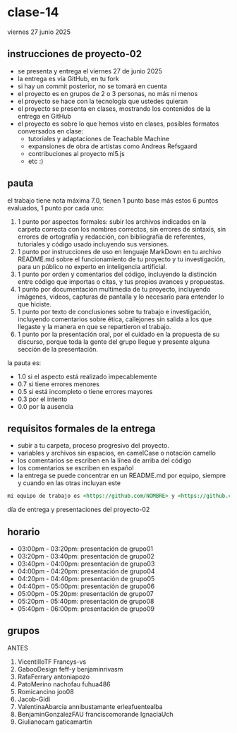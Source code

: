 # clase-14

viernes 27 junio 2025

## instrucciones de proyecto-02

- se presenta y entrega el viernes 27 de junio 2025
- la entrega es vía GitHub, en tu fork
- si hay un commit posterior, no se tomará en cuenta
- el proyecto es en grupos de 2 o 3 personas, no más ni menos
- el proyecto se hace con la tecnología que ustedes quieran
- el proyecto se presenta en clases, mostrando los contenidos de la entrega en GitHub
- el proyecto es sobre lo que hemos visto en clases, posibles formatos conversados en clase:
  - tutoriales y adaptaciones de Teachable Machine
  - expansiones de obra de artistas como Andreas Refsgaard
  - contribuciones al proyecto ml5.js
  - etc :)

## pauta

el trabajo tiene nota máxima 7.0, tienen 1 punto base más estos 6 puntos evaluados, 1 punto por cada uno:

1. 1 punto por aspectos formales: subir los archivos indicados en la carpeta correcta con los nombres correctos, sin errores de sintaxis, sin errores de ortografía y redacción, con bibliografía de referentes, tutoriales y código usado incluyendo sus versiones.
2. 1 punto por instrucciones de uso en lenguaje MarkDown en tu archivo README.md sobre el funcionamiento de tu proyecto y tu investigación, para un público no experto en inteligencia artificial.
3. 1 punto por orden y comentarios del código, incluyendo la distinción entre código que importas o citas, y tus propios avances y propuestas.
4. 1 punto por documentación multimedia de tu proyecto, incluyendo imágenes, videos, capturas de pantalla y lo necesario para entender lo que hiciste.
5. 1 punto por texto de conclusiones sobre tu trabajo e investigación, incluyendo comentarios sobre ética, callejones sin salida a los que llegaste y la manera en que se repartieron el trabajo.
6. 1 punto por la presentación oral, por el cuidado en la propuesta de su discurso, porque toda la gente del grupo llegue y presente alguna sección de la presentación.

la pauta es:

- 1.0 si el aspecto está realizado impecablemente
- 0.7 si tiene errores menores
- 0.5 si está incompleto o tiene errores mayores
- 0.3 por el intento
- 0.0 por la ausencia

## requisitos formales de la entrega

- subir a tu carpeta, proceso progresivo del proyecto.
- variables y archivos sin espacios, en camelCase o notación camello
- los comentarios se escriben en la línea de arriba del código
- los comentarios se escriben en español
- la entrega se puede concentrar en un README.md por equipo, siempre y cuando en las otras incluyan este

```md
mi equipo de trabajo es <https://github.com/NOMBRE> y <https://github.com/NOMBRE>, entregamos en el repositorio en este enlace <https://github.com/ETC>.
```

día de entrega y presentaciones del proyecto-02

## horario

- 03:00pm - 03:20pm: presentación de grupo01
- 03:20pm - 03:40pm: presentación de grupo02
- 03:40pm - 04:00pm: presentación de grupo03
- 04:00pm - 04:20pm: presentación de grupo04
- 04:20pm - 04:40pm: presentación de grupo05
- 04:40pm - 05:00pm: presentación de grupo06
- 05:00pm - 05:20pm: presentación de grupo07
- 05:20pm - 05:40pm: presentación de grupo08
- 05:40pm - 06:00pm: presentación de grupo09

## grupos

ANTES

1. VicentilloTF Francys-vs
2. GabooDesign feff-y benjaminrivasm
3. RafaFerrary antoniapozo
4. PatoMerino nachofau fuhua486
5. Romicancino joo08
6. Jacob-Gidi
7. ValentinaAbarcia annibustamante erleafuentealba
8. BenjaminGonzalezFAU franciscomorande  IgnaciaUch
9. Giulianocam gaticamartin
